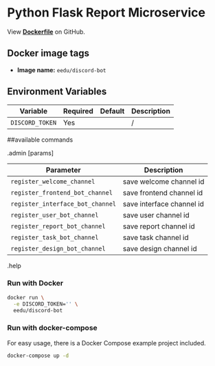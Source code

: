 
# Python Flask Report Microservice

View **[Dockerfile](https://github.com/E-Edu/discord-bot/blob/master/Dockerfile)** on GitHub.

## Docker image tags

* **Image name:** `eedu/discord-bot`


## Environment Variables

| Variable         | Required | Default   | Description |
|------------------|----------|-----------| ------------|
| `DISCORD_TOKEN` |Yes|  | / |

##available commands

.admin [params]

| Parameter        | Description |
|------------------| ------------|
| `register_welcome_channel`        |save welcome channel id|
| `register_frontend_bot_channel`   |save frontend channel id|
| `register_interface_bot_channel`  |save interface channel id|
| `register_user_bot_channel`       |save user channel id|
| `register_report_bot_channel`     |save report channel id|
| `register_task_bot_channel`       |save task channel id|
| `register_design_bot_channel`     |save design channel id|

.help


### Run with Docker

```bash
docker run \
  -e DISCORD_TOKEN='' \
  eedu/discord-bot
```

### Run with docker-compose

For easy usage, there is a Docker Compose example project included.
```bash
docker-compose up -d
```



